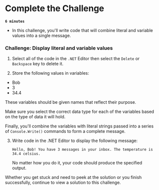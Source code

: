 # Complete the Challenge

**`6 minutes`**

- In this challenge, you'll write code that will combine literal and variable values into a single message.

### Challenge: Display literal and variable values

1. Select all of the code in the `.NET` Editor then select the `Delete` or `Backspace` key to delete it.

2. Store the following values in variables:

- Bob
- 3
- 34.4

These variables should be given names that reflect their purpose.

Make sure you select the correct data type for each of the variables based on the type of data it will hold.

Finally, you'll combine the variables with literal strings passed into a series of `Console.Write()` commands to form a complete message.

3. Write code in the .NET Editor to display the following message:

     ```
     Hello, Bob! You have 3 messages in your inbox. The temperature is 34.4 celsius.
     ```

     No matter how you do it, your code should produce the specified output.

Whether you get stuck and need to peek at the solution or you finish successfully, continue to view a solution to this challenge.

